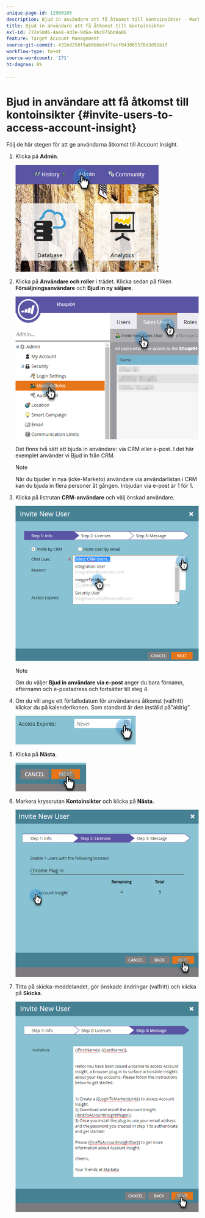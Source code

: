 ```yaml
---
unique-page-id: 12980105
description: Bjud in användare att få åtkomst till kontoinsikter - Marketo Docs - produktdokumentation
title: Bjud in användare att få åtkomst till kontoinsikter
exl-id: 772e50d6-4ae8-4d3e-9d6a-9bc075bd4a06
feature: Target Account Management
source-git-commit: 431bd258f9a68bbb9df7acf043085578d3d91b1f
workflow-type: tm+mt
source-wordcount: '171'
ht-degree: 0%

---
```


# Bjud in användare att få åtkomst till kontoinsikter {#invite-users-to-access-account-insight}

Följ de här stegen för att ge användarna åtkomst till Account Insight.

1. Klicka på **Admin**.

   ![](assets/admin-1.png)

1. Klicka på **Användare och roller** i trädet. Klicka sedan på fliken **Försäljningsanvändare** och **Bjud in ny säljare**.

   ![](assets/two-6.png)

   Det finns två sätt att bjuda in användare: via CRM eller e-post. I det här exemplet använder vi Bjud in från CRM.

   >[!NOTE]
   >
   >När du bjuder in nya (icke-Marketo) användare via användarlistan i CRM kan du bjuda in flera personer åt gången. Inbjudan via e-post är 1 för 1.

1. Klicka på listrutan **CRM-användare** och välj önskad användare.

   ![](assets/three-5.png)

   >[!NOTE]
   >
   >Om du väljer **Bjud in användare via e-post** anger du bara förnamn, efternamn och e-postadress och fortsätter till steg 4.

1. Om du vill ange ett förfallodatum för användarens åtkomst (valfritt) klickar du på kalenderikonen. Som standard är den inställd på&quot;aldrig&quot;.

   ![](assets/four-5.png)

1. Klicka på **Nästa**.

   ![](assets/five-5.png)

1. Markera kryssrutan **Kontoinsikter** och klicka på **Nästa**.

   ![](assets/six-3.png)

1. Titta på skicka-meddelandet, gör önskade ändringar (valfritt) och klicka på **Skicka**.

   ![](assets/seven-2.png)
